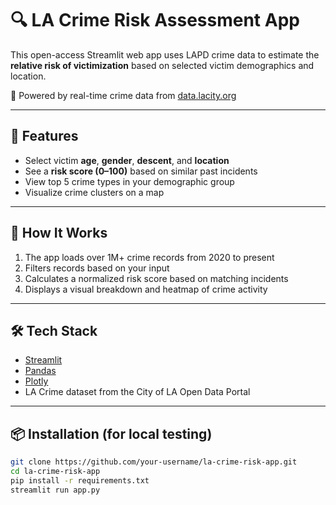 # 🔍 LA Crime Risk Assessment App

This open-access Streamlit web app uses LAPD crime data to estimate the **relative risk of victimization** based on selected victim demographics and location.

🚨 Powered by real-time crime data from [data.lacity.org](https://data.lacity.org/Public-Safety/Crime-Data-from-2020-to-Present/2nrs-mtv8)

---

## 🎯 Features

- Select victim **age**, **gender**, **descent**, and **location**
- See a **risk score (0–100)** based on similar past incidents
- View top 5 crime types in your demographic group
- Visualize crime clusters on a map

---

## 🚀 How It Works

1. The app loads over 1M+ crime records from 2020 to present
2. Filters records based on your input
3. Calculates a normalized risk score based on matching incidents
4. Displays a visual breakdown and heatmap of crime activity

---

## 🛠️ Tech Stack

- [Streamlit](https://streamlit.io/)
- [Pandas](https://pandas.pydata.org/)
- [Plotly](https://plotly.com/)
- LA Crime dataset from the City of LA Open Data Portal

---

## 📦 Installation (for local testing)

```bash
git clone https://github.com/your-username/la-crime-risk-app.git
cd la-crime-risk-app
pip install -r requirements.txt
streamlit run app.py
